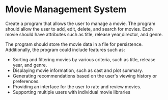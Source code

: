 # Movie Management System

Create a program that allows the user to manage a movie. The program
should allow the user to add, edit, delete, and search for movies. Each movie should have attributes such as title, release year,director, and genre. 

The program should store the movie data in a file for persistence. Additionally, the program could include features such as:
- Sorting and filtering movies by various criteria, such as title, release year, and genre.
- Displaying movie information, such as cast and plot summary.
- Generating recommendations based on the user's viewing history or preferences.
- Providing an interface for the user to rate and review movies.
- Supporting multiple users with individual movie libraries